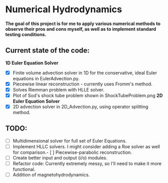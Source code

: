 # Numerical Hydrodynamics
**The goal of this project is for me to apply various numerical methods to observe their pros and cons myself, as well as to implement standard testing conditions.**

## Current state of the code:
**1D Euler Equation Solver**
- [x] Finite volume advection solver in 1D for the conservative, ideal Euler equations in EulerAdvection.py.
- [x] Piecewise linear reconstruction - currently uses Fromm's method.
- [x] Solves Riemman problem with HLLE solver.
- [x] Plot of Sod's shock tube problem shown in ShockTubeProblem.png
**2D Euler Equation Solver**
- [x] 2D advection solver in 2D_Advection.py, using operator splitting method.
## TODO:
- [ ] Multidimensional solver for full set of Euler Equations.
- [ ] Implement HLLC solvers. I might consider adding a Roe solver as well for comparison.- [ ] Piecewise-parabolic reconstruction.
- [ ] Create better input and output (i/o) modules.
- [ ] Refactor code: Currently extremely messy, so I'll need to make it more functional.
- [ ] Addition of magnetohydrodynamics. 
